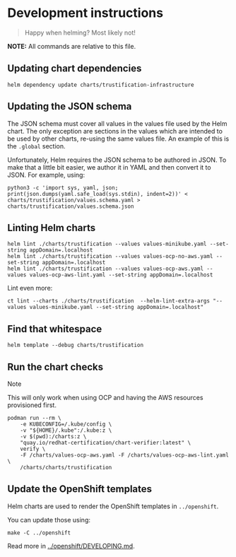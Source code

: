 # Development instructions

> Happy when helming? Most likely not!

**NOTE:** All commands are relative to this file.

## Updating chart dependencies

```shell
helm dependency update charts/trustification-infrastructure
```

## Updating the JSON schema

The JSON schema must cover all values in the values file used by the Helm chart. The only exception are sections in
the values which are intended to be used by other charts, re-using the same values file. An example of this is the
`.global` section.

Unfortunately, Helm requires the JSON schema to be authored in JSON. To make that a little bit easier, we author it
in YAML and then convert it to JSON. For example, using:

```shell
python3 -c 'import sys, yaml, json; print(json.dumps(yaml.safe_load(sys.stdin), indent=2))' < charts/trustification/values.schema.yaml > charts/trustification/values.schema.json
```

## Linting Helm charts

```shell
helm lint ./charts/trustification --values values-minikube.yaml --set-string appDomain=.localhost
helm lint ./charts/trustification --values values-ocp-no-aws.yaml --set-string appDomain=.localhost
helm lint ./charts/trustification --values values-ocp-aws.yaml --values values-ocp-aws-lint.yaml --set-string appDomain=.localhost
```

Lint even more:

```shell
ct lint --charts ./charts/trustification  --helm-lint-extra-args "--values values-minikube.yaml --set-string appDomain=.localhost"
```

## Find that whitespace

```shell
helm template --debug charts/trustification
```

## Run the chart checks

> [!NOTE]
> This will only work when using OCP and having the AWS resources provisioned first.

```shell
podman run --rm \
    -e KUBECONFIG=/.kube/config \
    -v "${HOME}/.kube":/.kube:z \
    -v $(pwd):/charts:z \
    "quay.io/redhat-certification/chart-verifier:latest" \
    verify \
    -F /charts/values-ocp-aws.yaml -F /charts/values-ocp-aws-lint.yaml \
    /charts/charts/trustification
```

## Update the OpenShift templates

Helm charts are used to render the OpenShift templates in `../openshift`.

You can update those using:

```shell
make -C ../openshift
```

Read more in [../openshift/DEVELOPING.md](../openshift/DEVELOPING.md).
